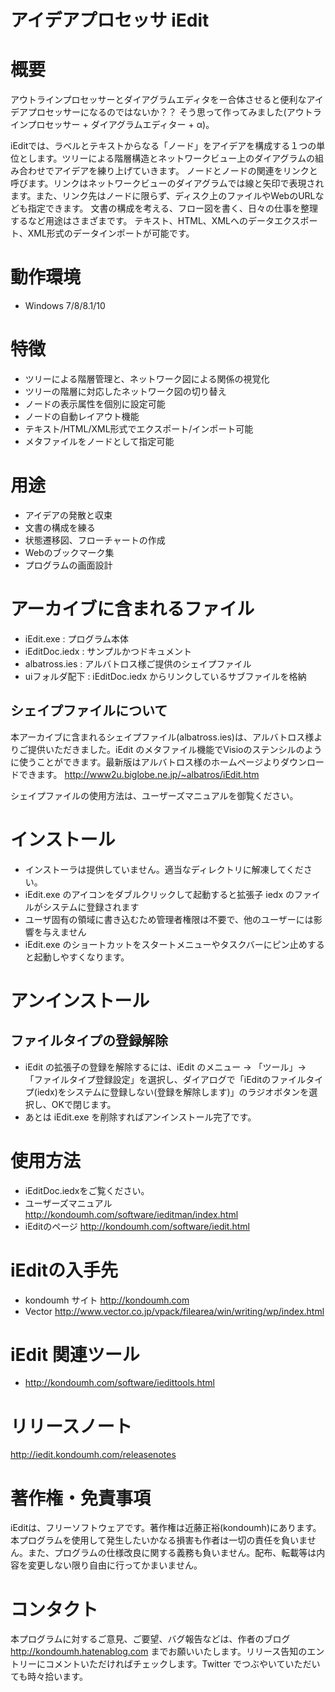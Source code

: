 アイデアプロセッサ iEdit
====================================================
# 概要
アウトラインプロセッサーとダイアグラムエディタをー合体させると便利なアイデアプロセッサーになるのではないか？？ そう思って作ってみました(アウトラインプロセッサー + ダイアグラムエディター + α)。

iEditでは、ラベルとテキストからなる「ノード」をアイデアを構成する１つの単位とします。ツリーによる階層構造とネットワークビュー上のダイアグラムの組み合わせでアイデアを練り上げていきます。
ノードとノードの関連をリンクと呼びます。リンクはネットワークビューのダイアグラムでは線と矢印で表現されます。また、リンク先はノードに限らず、ディスク上のファイルやWebのURLなども指定できます。
文書の構成を考える、フロー図を書く、日々の仕事を整理するなど用途はさまざまです。
テキスト、HTML、XMLへのデータエクスポート、XML形式のデータインポートが可能です。

# 動作環境
- Windows 7/8/8.1/10

# 特徴
- ツリーによる階層管理と、ネットワーク図による関係の視覚化
- ツリーの階層に対応したネットワーク図の切り替え
- ノードの表示属性を個別に設定可能
- ノードの自動レイアウト機能
- テキスト/HTML/XML形式でエクスポート/インポート可能
- メタファイルをノードとして指定可能

# 用途
- アイデアの発散と収束
- 文書の構成を練る
- 状態遷移図、フローチャートの作成
- Webのブックマーク集
- プログラムの画面設計

# アーカイブに含まれるファイル
- iEdit.exe : プログラム本体
- iEditDoc.iedx  : サンプルかつドキュメント
- albatross.ies : アルバトロス様ご提供のシェイプファイル
- uiフォルダ配下 : iEditDoc.iedx からリンクしているサブファイルを格納

## シェイプファイルについて
本アーカイブに含まれるシェイプファイル(albatross.ies)は、アルバトロス様よりご提供いただきました。iEdit のメタファイル機能でVisioのステンシルのように使うことができます。最新版はアルバトロス様のホームページよりダウンロードできます。 http://www2u.biglobe.ne.jp/~albatros/iEdit.htm

シェイプファイルの使用方法は、ユーザーズマニュアルを御覧ください。

# インストール
- インストーラは提供していません。適当なディレクトリに解凍してください。
- iEdit.exe のアイコンをダブルクリックして起動すると拡張子 iedx のファイルがシステムに登録されます
- ユーザ固有の領域に書き込むため管理者権限は不要で、他のユーザーには影響を与えません
- iEdit.exe のショートカットをスタートメニューやタスクバーにピン止めすると起動しやすくなります。

# アンインストール
## ファイルタイプの登録解除
- iEdit の拡張子の登録を解除するには、iEdit のメニュー → 「ツール」→ 「ファイルタイプ登録設定」を選択し、ダイアログで「iEditのファイルタイプ(iedx)をシステムに登録しない(登録を解除します)」のラジオボタンを選択し、OKで閉じます。
- あとは iEdit.exe を削除すればアンインストール完了です。

# 使用方法
- iEditDoc.iedxをご覧ください。
- ユーザーズマニュアル http://kondoumh.com/software/ieditman/index.html
- iEditのページ http://kondoumh.com/software/iedit.html

# iEditの入手先
- kondoumh サイト http://kondoumh.com
- Vector http://www.vector.co.jp/vpack/filearea/win/writing/wp/index.html

# iEdit 関連ツール
- http://kondoumh.com/software/iedittools.html

# リリースノート
http://iedit.kondoumh.com/releasenotes

# 著作権・免責事項
iEditは、フリーソフトウェアです。著作権は近藤正裕(kondoumh)にあります。本プログラムを使用して発生したいかなる損害も作者は一切の責任を負いません。また、プログラムの仕様改良に関する義務も負いません。配布、転載等は内容を変更しない限り自由に行ってかまいません。

# コンタクト
本プログラムに対するご意見、ご要望、バグ報告などは、作者のブログ http://kondoumh.hatenablog.com までお願いいたします。リリース告知のエントリーにコメントいただければチェックします。Twitter でつぶやいていただいても時々拾います。
